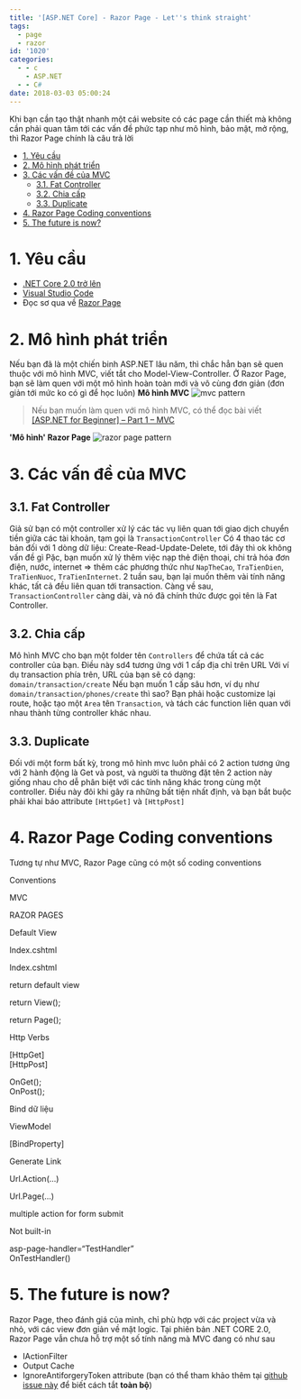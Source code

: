 ```yaml
---
title: '[ASP.NET Core] - Razor Page - Let''s think straight'
tags:
  - page
  - razor
id: '1020'
categories:
  - - c
    - ASP.NET
  - - C#
date: 2018-03-03 05:00:24
---
```


Khi bạn cần tạo thật nhanh một cái website có các page cần thiết mà không cần phải quan tâm tới các vấn đề phức tạp như mô hình, bảo mật, mở rộng, thì Razor Page chính là câu trả lời
<!-- more -->
*   [1\. Yêu cầu](#1-yêu-cầu)
*   [2\. Mô hình phát triển](#2-mô-hình-phát-triển)
*   [3\. Các vấn đề của MVC](#3-các-vấn-đề-của-mvc)
    *   [3.1. Fat Controller](#31-fat-controller)
    *   [3.2. Chia cấp](#32-chia-cấp)
    *   [3.3. Duplicate](#33-duplicate)
*   [4\. Razor Page Coding conventions](#4-razor-page-coding-conventions)
*   [5\. The future is now?](#5-the-future-is-now)

# 1\. Yêu cầu

*   [.NET Core 2.0 trở lên](https://www.microsoft.com/net/download)
*   [Visual Studio Code](https://code.visualstudio.com/)
*   Đọc sơ qua về [Razor Page](https://docs.microsoft.com/en-us/aspnet/core/mvc/razor-pages/?tabs=visual-studio)

# 2\. Mô hình phát triển

Nếu bạn đã là một chiến binh ASP.NET lâu năm, thì chắc hẳn bạn sẽ quen thuộc với mô hình MVC, viết tắt cho Model-View-Controller. Ở Razor Page, bạn sẽ làm quen với một mô hình hoàn toàn mới và vô cùng đơn giản (đơn giản tới mức ko có gì để học luôn) **Mô hình MVC** ![mvc pattern](https://farm1.staticflickr.com/794/39482986360_fe3ba6ff76_o.png)

> Nếu bạn muốn làm quen với mô hình MVC, có thể đọc bài viết [\[ASP.NET for Beginner\] – Part 1 – MVC](https://coding4food.net/2018/03/04/asp-net-for-beginner-part-1-mvc/)

**'Mô hình' Razor Page** ![razor page pattern](https://farm1.staticflickr.com/822/40395935845_bdb4073f2f_o.png)

# 3\. Các vấn đề của MVC

## 3.1. Fat Controller

Giả sử bạn có một controller xử lý các tác vụ liên quan tới giao dịch chuyển tiền giữa các tài khoản, tạm gọi là `TransactionController` Có 4 thao tác cơ bản đối với 1 dòng dữ liệu: Create-Read-Update-Delete, tới đây thì ok không vấn đề gì Pặc, bạn muốn xử lý thêm việc nạp thẻ điện thoại, chi trả hóa đơn điện, nước, internet => thêm các phương thức như `NapTheCao`, `TraTienDien`, `TraTienNuoc`, `TraTienInternet`. 2 tuần sau, bạn lại muốn thêm vài tính năng khác, tất cả đều liên quan tới transaction. Càng về sau, `TransactionController` càng dài, và nó đã chính thức được gọi tên là Fat Controller.

## 3.2. Chia cấp

Mô hình MVC cho bạn một folder tên `Controllers` để chứa tất cả các controller của bạn. Điều này sd4 tương ứng với 1 cấp địa chỉ trên URL Với ví dụ transaction phía trên, URL của bạn sẽ có dạng: `domain/transaction/create` Nếu bạn muốn 1 cấp sâu hơn, ví dụ như `domain/transaction/phones/create` thì sao? Bạn phải hoặc customize lại route, hoặc tạo một `Area` tên `Transaction`, và tách các function liên quan với nhau thành từng controller khác nhau.

## 3.3. Duplicate

Đối với một form bất kỳ, trong mô hình mvc luôn phải có 2 action tương ứng với 2 hành động là Get và post, và người ta thường đặt tên 2 action này giống nhau cho dễ phân biệt với các tính năng khác trong cùng một controller. Điều này đôi khi gây ra những bất tiện nhất định, và bạn bắt buộc phải khai báo attribute `[HttpGet]` và `[HttpPost]`

# 4\. Razor Page Coding conventions

Tương tự như MVC, Razor Page cũng có một số coding conventions

Conventions

MVC

RAZOR PAGES

Default View

Index.cshtml

Index.cshtml

return default view

return View();

return Page();

Http Verbs

\[HttpGet\]  
\[HttpPost\]

OnGet();  
OnPost();

Bind dữ liệu

ViewModel

\[BindProperty\]

Generate Link

Url.Action(...)

Url.Page(...)

multiple action for form submit

Not built-in

asp-page-handler=“TestHandler”  
OnTestHandler()

# 5\. The future is now?

Razor Page, theo đánh giá của mình, chỉ phù hợp với các project vừa và nhỏ, với các view đơn giản về mật logic. Tại phiên bản .NET CORE 2.0, Razor Page vẫn chưa hỗ trợ một số tính năng mà MVC đang có như sau

*   IActionFilter
*   Output Cache
*   IgnoreAntiforgeryToken attribute (bạn có thể tham khảo thêm tại [github issue này](https://github.com/aspnet/Mvc/issues/7012) để biết cách tắt **toàn bộ**)